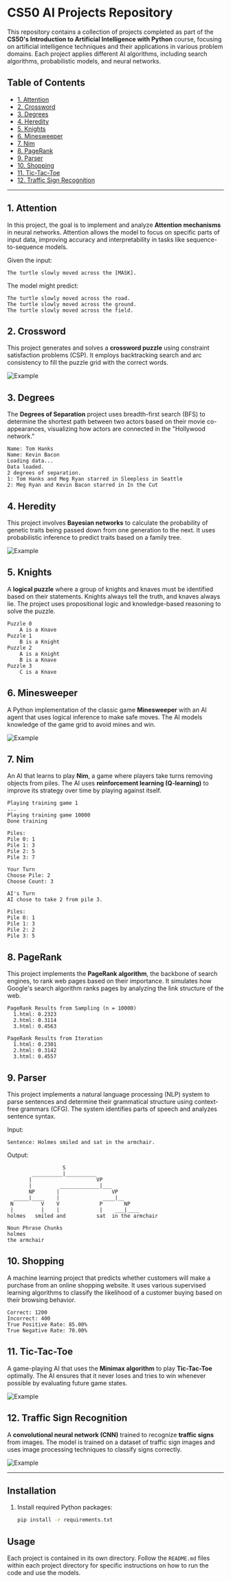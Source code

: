 # CS50 AI Projects Repository

This repository contains a collection of projects completed as part of the **CS50's Introduction to Artificial Intelligence with Python** course, focusing on artificial intelligence techniques and their applications in various problem domains. Each project applies different AI algorithms, including search algorithms, probabilistic models, and neural networks.

## Table of Contents

- [1. Attention](#1-attention)
- [2. Crossword](#2-crossword)
- [3. Degrees](#3-degrees)
- [4. Heredity](#4-heredity)
- [5. Knights](#5-knights)
- [6. Minesweeper](#6-minesweeper)
- [7. Nim](#7-nim)
- [8. PageRank](#8-pagerank)
- [9. Parser](#9-parser)
- [10. Shopping](#10-shopping)
- [11. Tic-Tac-Toe](#11-tic-tac-toe)
- [12. Traffic Sign Recognition](#12-traffic-sign-recognition)

---

## 1. Attention

In this project, the goal is to implement and analyze **Attention mechanisms** in neural networks. Attention allows the model to focus on specific parts of input data, improving accuracy and interpretability in tasks like sequence-to-sequence models.

Given the input:
```
The turtle slowly moved across the [MASK].
```

The model might predict:
```
The turtle slowly moved across the road.
The turtle slowly moved across the ground.
The turtle slowly moved across the field.
```

## 2. Crossword

This project generates and solves a **crossword puzzle** using constraint satisfaction problems (CSP). It employs backtracking search and arc consistency to fill the puzzle grid with the correct words.

![Example](./readme_images/crossword.png)

## 3. Degrees

The **Degrees of Separation** project uses breadth-first search (BFS) to determine the shortest path between two actors based on their movie co-appearances, visualizing how actors are connected in the "Hollywood network."

```
Name: Tom Hanks
Name: Kevin Bacon
Loading data...
Data loaded.
2 degrees of separation.
1: Tom Hanks and Meg Ryan starred in Sleepless in Seattle
2: Meg Ryan and Kevin Bacon starred in In the Cut
```

## 4. Heredity

This project involves **Bayesian networks** to calculate the probability of genetic traits being passed down from one generation to the next. It uses probabilistic inference to predict traits based on a family tree.

![Example](./readme_images/heredity.png)

## 5. Knights

A **logical puzzle** where a group of knights and knaves must be identified based on their statements. Knights always tell the truth, and knaves always lie. The project uses propositional logic and knowledge-based reasoning to solve the puzzle.

```
Puzzle 0
    A is a Knave
Puzzle 1
    B is a Knight
Puzzle 2
    A is a Knight
    B is a Knave
Puzzle 3
    C is a Knave
```

## 6. Minesweeper

A Python implementation of the classic game **Minesweeper** with an AI agent that uses logical inference to make safe moves. The AI models knowledge of the game grid to avoid mines and win.

![Example](./readme_images/minesweeper.png)

## 7. Nim

An AI that learns to play **Nim**, a game where players take turns removing objects from piles. The AI uses **reinforcement learning (Q-learning)** to improve its strategy over time by playing against itself.

```
Playing training game 1
...
Playing training game 10000
Done training

Piles:
Pile 0: 1
Pile 1: 3
Pile 2: 5
Pile 3: 7

Your Turn
Choose Pile: 2
Choose Count: 3

AI's Turn
AI chose to take 2 from pile 3.

Piles:
Pile 0: 1
Pile 1: 3
Pile 2: 2
Pile 3: 5
```

## 8. PageRank

This project implements the **PageRank algorithm**, the backbone of search engines, to rank web pages based on their importance. It simulates how Google's search algorithm ranks pages by analyzing the link structure of the web.

```
PageRank Results from Sampling (n = 10000)
  1.html: 0.2323
  2.html: 0.3114
  3.html: 0.4563

PageRank Results from Iteration
  1.html: 0.2301
  2.html: 0.3142
  3.html: 0.4557
```

## 9. Parser

This project implements a natural language processing (NLP) system to parse sentences and determine their grammatical structure using context-free grammars (CFG). The system identifies parts of speech and analyzes sentence syntax.

Input:
```
Sentence: Holmes smiled and sat in the armchair.
```

Output:
```
                  S                    
        __________|__________          
       |                     VP       
       |         _____________|___     
       NP       |                 VP  
  _____|____    |              ____|__ 
 N         V    V             P       NP
 |         |    |             |    ___|____
holmes   smiled and          sat  in the armchair

Noun Phrase Chunks
holmes
the armchair
```

## 10. Shopping

A machine learning project that predicts whether customers will make a purchase from an online shopping website. It uses various supervised learning algorithms to classify the likelihood of a customer buying based on their browsing behavior.

```
Correct: 1200
Incorrect: 400
True Positive Rate: 85.00%
True Negative Rate: 70.00%
```

## 11. Tic-Tac-Toe

A game-playing AI that uses the **Minimax algorithm** to play **Tic-Tac-Toe** optimally. The AI ensures that it never loses and tries to win whenever possible by evaluating future game states.

![Example](./readme_images/tictactoe.png)

## 12. Traffic Sign Recognition

A **convolutional neural network (CNN)** trained to recognize **traffic signs** from images. The model is trained on a dataset of traffic sign images and uses image processing techniques to classify signs correctly.

![Example](./readme_images/traffic.png)

---

## Installation

1. Install required Python packages:
   ```bash
   pip install -r requirements.txt
   ```

## Usage

Each project is contained in its own directory. Follow the `README.md` files within each project directory for specific instructions on how to run the code and use the models.